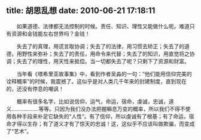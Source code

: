 title: 胡思乱想
date: 2010-06-21 17:18:11
---

　　如果道德、法律都无法控制的时候。责任、知识、理性又能做什么呢。难道只有资源和金钱能左右世界吗？金钱！

　　失去了的真理，用谎言取协调；失去了的法律，用习惯去矫正；失去了的道德，用野性来弥补；失去了的责任，用命令来代替；失去了的知识，用直觉将之协调；失去了的理性，用天性来抵偿。当一切都失去了呢？只剩下了资源和财富。

　　当年看《塔希里亚故事集》中，看到作者吴淼的一句：“他们能用信仰完美的诠释概率”的时候，我震撼了。这似乎是对人类几千年来的封建制度，直到现在的，还没有停息的嘲讽！

　　概率有很多名字，比如说信仰，运气，命运，宿命，虔诚，忠诚，道义………………等等。只因为我们没办法把握瞬息万变的概率，所以我们不得不使用各种手段来补足它缺失的“人性“。有了信仰，所以虔诚有了根基；有了命运，宿命才得以生存；有了道义才有了惊天的忠诚！这，这似乎不应该叫做欺骗，而变成了“艺术”。